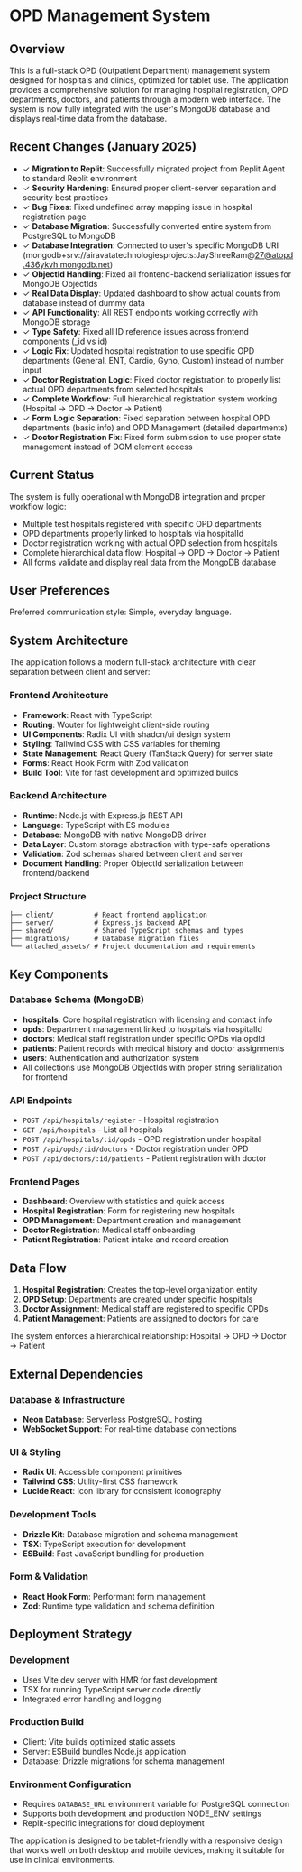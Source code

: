 # OPD Management System

## Overview

This is a full-stack OPD (Outpatient Department) management system designed for hospitals and clinics, optimized for tablet use. The application provides a comprehensive solution for managing hospital registration, OPD departments, doctors, and patients through a modern web interface. The system is now fully integrated with the user's MongoDB database and displays real-time data from the database.

## Recent Changes (January 2025)
- ✓ **Migration to Replit**: Successfully migrated project from Replit Agent to standard Replit environment
- ✓ **Security Hardening**: Ensured proper client-server separation and security best practices
- ✓ **Bug Fixes**: Fixed undefined array mapping issue in hospital registration page
- ✓ **Database Migration**: Successfully converted entire system from PostgreSQL to MongoDB
- ✓ **Database Integration**: Connected to user's specific MongoDB URI (mongodb+srv://airavatatechnologiesprojects:JayShreeRam@27@atopd.436ykvh.mongodb.net)  
- ✓ **ObjectId Handling**: Fixed all frontend-backend serialization issues for MongoDB ObjectIds
- ✓ **Real Data Display**: Updated dashboard to show actual counts from database instead of dummy data
- ✓ **API Functionality**: All REST endpoints working correctly with MongoDB storage
- ✓ **Type Safety**: Fixed all ID reference issues across frontend components (_id vs id)
- ✓ **Logic Fix**: Updated hospital registration to use specific OPD departments (General, ENT, Cardio, Gyno, Custom) instead of number input
- ✓ **Doctor Registration Logic**: Fixed doctor registration to properly list actual OPD departments from selected hospitals
- ✓ **Complete Workflow**: Full hierarchical registration system working (Hospital → OPD → Doctor → Patient)
- ✓ **Form Logic Separation**: Fixed separation between hospital OPD departments (basic info) and OPD Management (detailed departments)
- ✓ **Doctor Registration Fix**: Fixed form submission to use proper state management instead of DOM element access

## Current Status
The system is fully operational with MongoDB integration and proper workflow logic:
- Multiple test hospitals registered with specific OPD departments
- OPD departments properly linked to hospitals via hospitalId 
- Doctor registration working with actual OPD selection from hospitals
- Complete hierarchical data flow: Hospital → OPD → Doctor → Patient
- All forms validate and display real data from the MongoDB database

## User Preferences

Preferred communication style: Simple, everyday language.

## System Architecture

The application follows a modern full-stack architecture with clear separation between client and server:

### Frontend Architecture
- **Framework**: React with TypeScript
- **Routing**: Wouter for lightweight client-side routing
- **UI Components**: Radix UI with shadcn/ui design system
- **Styling**: Tailwind CSS with CSS variables for theming
- **State Management**: React Query (TanStack Query) for server state
- **Forms**: React Hook Form with Zod validation
- **Build Tool**: Vite for fast development and optimized builds

### Backend Architecture
- **Runtime**: Node.js with Express.js REST API
- **Language**: TypeScript with ES modules
- **Database**: MongoDB with native MongoDB driver
- **Data Layer**: Custom storage abstraction with type-safe operations
- **Validation**: Zod schemas shared between client and server
- **Document Handling**: Proper ObjectId serialization between frontend/backend

### Project Structure
```
├── client/          # React frontend application
├── server/          # Express.js backend API
├── shared/          # Shared TypeScript schemas and types
├── migrations/      # Database migration files
└── attached_assets/ # Project documentation and requirements
```

## Key Components

### Database Schema (MongoDB)
- **hospitals**: Core hospital registration with licensing and contact info
- **opds**: Department management linked to hospitals via hospitalId
- **doctors**: Medical staff registration under specific OPDs via opdId  
- **patients**: Patient records with medical history and doctor assignments
- **users**: Authentication and authorization system
- All collections use MongoDB ObjectIds with proper string serialization for frontend

### API Endpoints
- `POST /api/hospitals/register` - Hospital registration
- `GET /api/hospitals` - List all hospitals
- `POST /api/hospitals/:id/opds` - OPD registration under hospital
- `POST /api/opds/:id/doctors` - Doctor registration under OPD
- `POST /api/doctors/:id/patients` - Patient registration with doctor

### Frontend Pages
- **Dashboard**: Overview with statistics and quick access
- **Hospital Registration**: Form for registering new hospitals
- **OPD Management**: Department creation and management
- **Doctor Registration**: Medical staff onboarding
- **Patient Registration**: Patient intake and record creation

## Data Flow

1. **Hospital Registration**: Creates the top-level organization entity
2. **OPD Setup**: Departments are created under specific hospitals
3. **Doctor Assignment**: Medical staff are registered to specific OPDs
4. **Patient Management**: Patients are assigned to doctors for care

The system enforces a hierarchical relationship: Hospital → OPD → Doctor → Patient

## External Dependencies

### Database & Infrastructure
- **Neon Database**: Serverless PostgreSQL hosting
- **WebSocket Support**: For real-time database connections

### UI & Styling
- **Radix UI**: Accessible component primitives
- **Tailwind CSS**: Utility-first CSS framework
- **Lucide React**: Icon library for consistent iconography

### Development Tools
- **Drizzle Kit**: Database migration and schema management
- **TSX**: TypeScript execution for development
- **ESBuild**: Fast JavaScript bundling for production

### Form & Validation
- **React Hook Form**: Performant form management
- **Zod**: Runtime type validation and schema definition

## Deployment Strategy

### Development
- Uses Vite dev server with HMR for fast development
- TSX for running TypeScript server code directly
- Integrated error handling and logging

### Production Build
- Client: Vite builds optimized static assets
- Server: ESBuild bundles Node.js application
- Database: Drizzle migrations for schema management

### Environment Configuration
- Requires `DATABASE_URL` environment variable for PostgreSQL connection
- Supports both development and production NODE_ENV settings
- Replit-specific integrations for cloud deployment

The application is designed to be tablet-friendly with a responsive design that works well on both desktop and mobile devices, making it suitable for use in clinical environments.